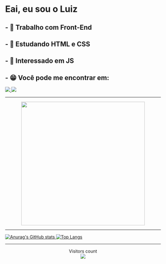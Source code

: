 <h1>Eai, eu sou o Luiz</h1>
<h2>
- 🔭 Trabalho com Front-End
</h2>
<h2>
- 🌱 Estudando HTML e CSS
</h2>
<h2>
- 🤔 Interessado em JS
</h2>
<h2>
- 😁 Você pode me encontrar em:
</h2>

<div>
<a href="https://www.instagram.com/luiz.diamantino/?hl=pt-br" target="_blank"><img src = "https://img.shields.io/badge/Instagram-E4405F?style=for-the-badge&logo=instagram&logoColor=white" href="https://www.instagram.com/luiz.diamantino/?hl=pt-br">
<a href="https://www.youtube.com/channel/UCi_fsZUS-iYFsqlTU-M3_BA/featured" target="_blank"><img src = "https://img.shields.io/badge/YouTube-FF0000?style=for-the-badge&logo=youtube&logoColor=white" href="https://www.youtube.com/channel/UCi_fsZUS-iYFsqlTU-M3_BA/featured">
</div>

-----------------------------------------------------------------------------------------------------------------------------------------------------------------------------------

<div align=center>
<img src = "https://github-readme-streak-stats.herokuapp.com?user=luizdiamantino&theme=dark&hide_border=true" width = 400>
</div>

-----------------------------------------------------------------------------------------------------------------------------------------------------------------------------------

![Anurag's GitHub stats](https://github-readme-stats.vercel.app/api?username=luizdiamantino&show_icons=true&theme=github_dark)
[![Top Langs](https://github-readme-stats.vercel.app/api/top-langs/?username=luizdiamantino&layout=demo&theme=github_dark)](https://github.com/luizdiamantino)

-----------------------------------------------------------------------------------------------------------------------------------------------------------------------------------

<p align="center"> 
  Visitors count<br>
  <img src="https://profile-counter.glitch.me/luizfilipediamantino/count.svg" />
</p>
